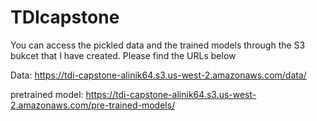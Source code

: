 # TDIcapstone

You can access the pickled data and the trained models through the S3 bukcet that I have created. Please find the URLs below

Data: 
https://tdi-capstone-alinik64.s3.us-west-2.amazonaws.com/data/

pretrained model:
https://tdi-capstone-alinik64.s3.us-west-2.amazonaws.com/pre-trained-models/
